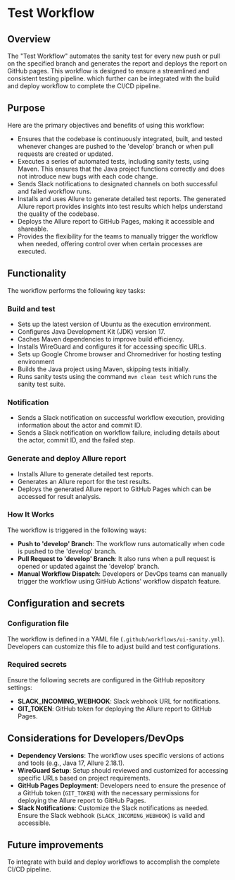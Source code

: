 # Test Workflow



## Overview

The "Test Workflow" automates the sanity test for every new push or pull on the specified branch and generates the report and deploys the report on GitHub pages. This workflow is designed to ensure a streamlined and consistent testing pipeline.  which further can be integrated with the build and deploy workflow to complete the CI/CD pipeline.&#x20;

## Purpose

Here are the primary objectives and benefits of using this workflow:

* Ensures that the codebase is continuously integrated, built, and tested whenever changes are pushed to the 'develop' branch or when pull requests are created or updated.
* Executes a series of automated tests, including sanity tests, using Maven. This ensures that the Java project functions correctly and does not introduce new bugs with each code change.
* Sends Slack notifications to designated channels on both successful and failed workflow runs.
* Installs and uses Allure to generate detailed test reports. The generated Allure report provides insights into test results which helps understand the quality of the codebase.
* Deploys the Allure report to GitHub Pages, making it accessible and shareable.
* Provides the flexibility for the teams to manually trigger the workflow when needed, offering control over when certain processes are executed.

## Functionality

The workflow performs the following key tasks:

### **Build and test**

* Sets up the latest version of Ubuntu as the execution environment.
* Configures Java Development Kit (JDK) version 17.
* Caches Maven dependencies to improve build efficiency.
* Installs WireGuard and configures it for accessing specific URLs.
* Sets up Google Chrome browser and Chromedriver for hosting testing environment
* Builds the Java project using Maven, skipping tests initially.
* Runs sanity tests using the command `mvn clean test` which runs the sanity test suite.

### **Notification**

* Sends a Slack notification on successful workflow execution, providing information about the actor and commit ID.
* Sends a Slack notification on workflow failure, including details about the actor, commit ID, and the failed step.

### **Generate and deploy Allure report**

* Installs Allure to generate detailed test reports.
* Generates an Allure report for the test results.
* Deploys the generated Allure report to GitHub Pages which can be accessed for result analysis.

### How It Works

The workflow is triggered in the following ways:

* **Push to 'develop' Branch**: The workflow runs automatically when code is pushed to the 'develop' branch.
* **Pull Request to 'develop' Branch**: It also runs when a pull request is opened or updated against the 'develop' branch.
* **Manual Workflow Dispatch**: Developers or DevOps teams can manually trigger the workflow using GitHub Actions' workflow dispatch feature.

## Configuration and secrets

### Configuration file

The workflow is defined in a YAML file (`.github/workflows/ui-sanity.yml`). Developers can customize this file to adjust build and test configurations.

### Required secrets

Ensure the following secrets are configured in the GitHub repository settings:

* **SLACK\_INCOMING\_WEBHOOK**: Slack webhook URL for notifications.
* **GIT\_TOKEN**: GitHub token for deploying the Allure report to GitHub Pages.

## Considerations for Developers/DevOps

* **Dependency Versions**: The workflow uses specific versions of actions and tools (e.g., Java 17, Allure 2.18.1).&#x20;
* **WireGuard Setup**: Setup should reviewed and customized for accessing specific URLs based on project requirements.
* **GitHub Pages Deployment**: Developers need to ensure the presence of a GitHub token (`GIT_TOKEN`) with the necessary permissions for deploying the Allure report to GitHub Pages.
* **Slack Notifications**: Customize the Slack notifications as needed. Ensure the Slack webhook (`SLACK_INCOMING_WEBHOOK`) is valid and accessible.

## Future improvements

To integrate with build and deploy workflows to accomplish the complete CI/CD pipeline.
